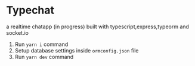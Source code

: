 # Typechat

a realtime chatapp (in progress) built with typescript,express,typeorm and socket.io

1. Run `yarn i` command
2. Setup database settings inside `ormconfig.json` file
3. Run `yarn dev` command
